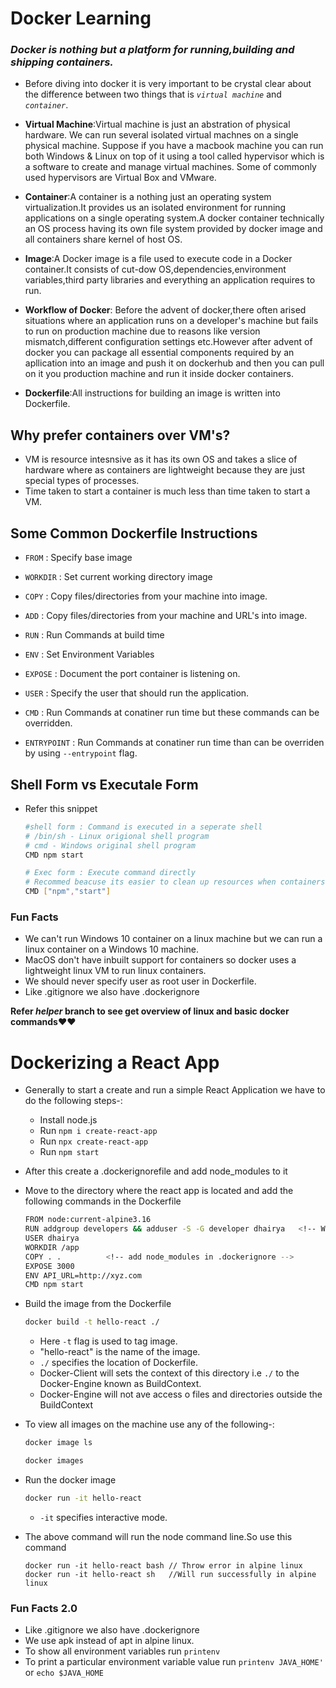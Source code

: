 # **Docker Learning**

### *Docker is nothing but a platform for running,building and shipping containers.*

- Before diving into docker it is very important to be crystal clear about the difference between two things that is *`virtual machine`* and *`container`*.

- **Virtual Machine**:Virtual machine is just an abstration of physical hardware. We can run several isolated virtual machnes on a single physical machine. Suppose if you have a macbook machine you can run both Windows & Linux on top of it using a tool called hypervisor which is a software to create and  manage virtual machines. Some of commonly used hypervisors are Virtual Box and VMware.

- **Container**:A container is a nothing just an operating system virtualization.It provides us an isolated environment for running applications on a single operating system.A docker container technically an OS process having its own file system provided by docker image and all containers share kernel of host OS.

- **Image**:A Docker image is a file used to execute code in a Docker container.It consists of cut-dow OS,dependencies,environment variables,third party libraries and everything an application requires to run.

- **Workflow of Docker**: Before the advent of docker,there often arised situations where an application runs on a developer's machine but fails to run on production machine due to reasons like version mismatch,different configuration settings etc.However after advent of docker you can package all essential components required by an apllication into an image and push it on dockerhub and then you can pull on it you production machine and run it inside docker containers.

- **Dockerfile**:All instructions for building an image is written into Dockerfile.

## Why prefer containers over VM's?

- VM is resource intesnsive as it has its own OS and takes a slice of hardware where as containers are lightweight because they are just special types of processes.
- Time taken to start a container is much less than time taken to start a VM.

## Some Common Dockerfile Instructions

- `FROM` : Specify base image
- `WORKDIR` : Set current working directory image
- `COPY` : Copy files/directories from your machine into image.
- `ADD` : Copy files/directories from your machine and URL's into image.

- `RUN` : Run Commands at build time
- `ENV` : Set Environment Variables
- `EXPOSE` : Document the port container is listening on.
- `USER` : Specify the user that should run the application.
- `CMD` : Run Commands at conatiner run time but these commands can be overridden.
- `ENTRYPOINT` : Run Commands at conatiner run time than can be overriden by using `--entrypoint` flag.

## Shell Form vs Executale Form

- Refer this snippet

    ```bash
    #shell form : Command is executed in a seperate shell 
    # /bin/sh - Linux origional shell program
    # cmd - Windows original shell program
    CMD npm start

    # Exec form : Execute command directly
    # Recommed beacuse its easier to clean up resources when containers stop
    CMD ["npm","start"]
    ```

### Fun Facts

- We can't run Windows 10 container on a linux machine but we can run a linux container on a Windows 10 machine.
- MacOS don't have inbuilt support for containers so docker uses a lightweight linux VM to run linux containers.
- We should never specify user as root user in Dockerfile.
- Like .gitignore we also have .dockerignore

**Refer *helper* branch to see get overview of linux and basic docker commands❤️❤️**

# Dockerizing a React App

- Generally to start a create and run a simple React Application we have to do the following steps-:
  
  - Install node.js
  - Run `npm i create-react-app`
  - Run `npx create-react-app`
  - Run `npm start`

- After this create a .dockerignorefile and add node_modules to it

- Move to the directory where the react app is located and add the following commands in the Dockerfile

  ```bash
  FROM node:current-alpine3.16
  RUN addgroup developers && adduser -S -G developer dhairya   <!-- We donot have useradd in alpine -->
  USER dhairya
  WORKDIR /app
  COPY . .          <!-- add node_modules in .dockerignore -->
  EXPOSE 3000
  ENV API_URL=http://xyz.com
  CMD npm start
  ```

- Build the image from the Dockerfile
  
  ```bash
  docker build -t hello-react ./
  ```

  - Here `-t` flag is used to tag image.
  - "hello-react" is the name of the image.
  - `./` specifies the location of Dockerfile.
  - Docker-Client will sets the context of this directory i.e `./` to the Docker-Engine known as BuildContext.
  - Docker-Engine will not ave access o files and directories outside the BuildContext

- To view all images on the machine use any of the following-:

  ```bash
  docker image ls
  ```

  ```bash
  docker images
  ```

- Run the docker image

  ```bash
  docker run -it hello-react
  ```

  - `-it` specifies interactive mode.

- The above command will run the node command line.So use this command

  ```
  docker run -it hello-react bash // Throw error in alpine linux 
  docker run -it hello-react sh   //Will run successfully in alpine linux 
  ```

### Fun Facts 2.0

- Like .gitignore we also have .dockerignore
- We use apk instead of apt in alpine linux.
- To show all environment variables run `printenv`
- To print a particular environment variable value run `printenv JAVA_HOME'` or `echo $JAVA_HOME`
